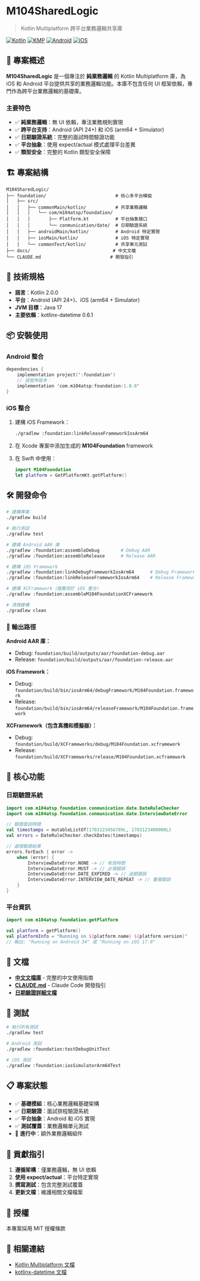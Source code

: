 # M104SharedLogic

> Kotlin Multiplatform 跨平台業務邏輯共享庫

[![Kotlin](https://img.shields.io/badge/Kotlin-2.0.0-blue.svg)](https://kotlinlang.org)
[![KMP](https://img.shields.io/badge/Kotlin-Multiplatform-orange.svg)](https://kotlinlang.org/docs/multiplatform.html)
[![Android](https://img.shields.io/badge/Platform-Android-green.svg)](https://developer.android.com/)
[![iOS](https://img.shields.io/badge/Platform-iOS-lightgrey.svg)](https://developer.apple.com/ios/)

## 🚀 專案概述

**M104SharedLogic** 是一個專注於 **純業務邏輯** 的 Kotlin Multiplatform 庫，為 iOS 和 Android 平台提供共享的業務邏輯功能。本庫不包含任何 UI 框架依賴，專門作為跨平台業務邏輯的基礎庫。

### 主要特色

- ✅ **純業務邏輯**：無 UI 依賴，專注業務規則實現
- ✅ **跨平台支持**：Android (API 24+) 和 iOS (arm64 + Simulator)  
- ✅ **日期驗證系統**：完整的面試時間驗證功能
- ✅ **平台抽象**：使用 expect/actual 模式處理平台差異
- ✅ **類型安全**：完整的 Kotlin 類型安全保障

## 🏗️ 專案結構

```
M104SharedLogic/
├── foundation/                          # 核心多平台模組
│   ├── src/
│   │   ├── commonMain/kotlin/           # 共享業務邏輯
│   │   │   └── com/m104atsp/foundation/
│   │   │       ├── Platform.kt          # 平台抽象接口
│   │   │       └── conmunication/date/  # 日期驗證系統
│   │   ├── androidMain/kotlin/          # Android 特定實現
│   │   ├── iosMain/kotlin/              # iOS 特定實現
│   │   └── commonTest/kotlin/           # 共享單元測試
├── docs/                               # 中文文檔
└── CLAUDE.md                          # 開發指引
```

## 🔧 技術規格

- **語言**：Kotlin 2.0.0
- **平台**：Android (API 24+)、iOS (arm64 + Simulator)
- **JVM 目標**：Java 17
- **主要依賴**：kotlinx-datetime 0.6.1

## 📦 安裝使用

### Android 整合

```kotlin
dependencies {
    implementation project(':foundation')
    // 或發佈版本：
    implementation 'com.m104atsp:foundation:1.0.0'
}
```

### iOS 整合

1. 建構 iOS Framework：
   ```bash
   ./gradlew :foundation:linkReleaseFrameworkIosArm64
   ```

2. 在 Xcode 專案中添加生成的 **M104Foundation** framework

3. 在 Swift 中使用：
   ```swift
   import M104Foundation
   let platform = GetPlatformKt.getPlatform()
   ```

## 🛠️ 開發命令

```bash
# 建構專案
./gradlew build

# 執行測試
./gradlew test

# 建構 Android AAR 庫
./gradlew :foundation:assembleDebug        # Debug AAR
./gradlew :foundation:assembleRelease      # Release AAR

# 建構 iOS Framework
./gradlew :foundation:linkDebugFrameworkIosArm64      # Debug Framework
./gradlew :foundation:linkReleaseFrameworkIosArm64    # Release Framework

# 建構 XCFramework（推薦用於 iOS 整合）
./gradlew :foundation:assembleM104FoundationXCFramework

# 清理建構
./gradlew clean
```

### 📁 輸出路徑

**Android AAR 庫：**
- Debug: `foundation/build/outputs/aar/foundation-debug.aar`
- Release: `foundation/build/outputs/aar/foundation-release.aar`

**iOS Framework：**
- Debug: `foundation/build/bin/iosArm64/debugFramework/M104Foundation.framework`
- Release: `foundation/build/bin/iosArm64/releaseFramework/M104Foundation.framework`

**XCFramework（包含真機和模擬器）：**
- Debug: `foundation/build/XCFrameworks/debug/M104Foundation.xcframework`
- Release: `foundation/build/XCFrameworks/release/M104Foundation.xcframework`

## 💼 核心功能

### 日期驗證系統

```kotlin
import com.m104atsp.foundation.conmunication.date.DateRuleChecker
import com.m104atsp.foundation.conmunication.date.InterviewDateError

// 驗證面試時間
val timestamps = mutableListOf(1703123456789L, 1703123400000L)
val errors = DateRuleChecker.checkDates(timestamps)

// 處理驗證結果
errors.forEach { error ->
    when (error) {
        InterviewDateError.NONE -> // 有效時間
        InterviewDateError.MUST -> // 必填錯誤
        InterviewDateError.DATE_EXPIRED -> // 過期錯誤  
        InterviewDateError.INTERVIEW_DATE_REPEAT -> // 重複錯誤
    }
}
```

### 平台資訊

```kotlin
import com.m104atsp.foundation.getPlatform

val platform = getPlatform()
val platformInfo = "Running on ${platform.name} ${platform.version}"
// 輸出: "Running on Android 34" 或 "Running on iOS 17.0"
```

## 📖 文檔

- **[中文文檔庫](./docs/README.md)** - 完整的中文使用指南
- **[CLAUDE.md](./CLAUDE.md)** - Claude Code 開發指引
- **[日期驗證詳細文檔](./foundation/src/commonMain/kotlin/com/m104atsp/foundation/conmunication/date/DateRuleChecker.md)**

## 🧪 測試

```bash
# 執行所有測試
./gradlew test

# Android 測試
./gradlew :foundation:testDebugUnitTest

# iOS 測試  
./gradlew :foundation:iosSimulatorArm64Test
```

## 📋 專案狀態

- ✅ **基礎模組**：核心業務邏輯基礎架構
- ✅ **日期驗證**：面試排程驗證系統
- ✅ **平台抽象**：Android 和 iOS 實現
- ✅ **測試覆蓋**：業務邏輯單元測試
- 🔄 **進行中**：額外業務邏輯組件

## 🤝 貢獻指引

1. **遵循架構**：僅業務邏輯，無 UI 依賴
2. **使用 expect/actual**：平台特定實現
3. **撰寫測試**：包含完整測試覆蓋
4. **更新文檔**：維護相關文檔檔案

## 📄 授權

本專案採用 MIT 授權條款

## 🔗 相關連結

- [Kotlin Multiplatform 文檔](https://kotlinlang.org/docs/multiplatform.html)
- [kotlinx-datetime 文檔](https://github.com/Kotlin/kotlinx-datetime)
